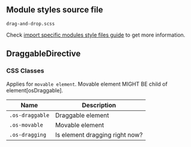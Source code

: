 ## Module styles source file

`drag-and-drop.scss`

Check [import specific modules style files guide](https://ngx-os.io/guides/import-specific-modules-style-files)
to get more information.

## DraggableDirective

### CSS Classes

Applies for `movable element`. Movable element MIGHT BE child of element[osDraggable].

| Name            | Description                       |
| --------------- | --------------------------------- |
| `.os-draggable` | Draggable element                 |
| `.os-movable`   | Movable element                   |
| `.os-dragging`  | Is element dragging right now?    |
